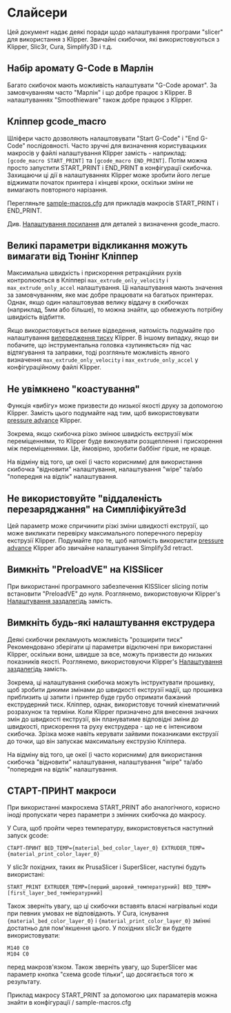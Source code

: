 # Слайсери

Цей документ надає деякі поради щодо налаштування програми "slicer" для використання з Klipper. Звичайні скибочки, які використовуються з Klipper, Slic3r, Cura, Simplify3D і т.д.

## Набір аромату G-Code в Марлін

Багато скибочок мають можливість налаштувати "G-Code аромат". За замовчуванням часто "Марлін" і що добре працює з Klipper. В налаштуваннях "Smoothieware" також добре працює з Klipper.

## Кліппер gcode_macro

Шліфери часто дозволяють налаштовувати "Start G-Code" і "End G-Code" послідовності. Часто зручні для визначення користувацьких макросів у файлі налаштування Klipper замість - наприклад: `[gcode_macro START_PRINT]` та `[gcode_macro END_PRINT]`. Потім можна просто запустити START_PRINT і END_PRINT в конфігурації скибочка. Захищаючи ці дії в налаштуваннях Klipper може зробити його легше віджимати початок принтера і кінцеві кроки, оскільки зміни не вимагають повторного нарізання.

Перегляньте [sample-macros.cfg](../config/sample-macros.cfg) для прикладів макросів START_PRINT і END_PRINT.

Див. [Налаштування посилання](Config_Reference.md#gcode_macro) для деталей з визначення gcode_macro.

## Великі параметри відкликання можуть вимагати від Тюнінг Кліппер

Максимальна швидкість і прискорення ретракційних рухів контролюються в Кліппері `max_extrude_only_velocity` і `max_extrude_only_accel` налаштування. Ці налаштування мають значення за замовчуванням, яке має добре працювати на багатьох принтерах. Однак, якщо один налаштовував велику віддачу в скибочках (наприклад, 5мм або більше), то можна знайти, що обмежують потрібну швидкість відбиття.

Якщо використовується велике відведення, натомість подумайте про налаштування [випередження тиску](Pressure_Advance.md) Klipper. В іншому випадку, якщо ви побачите, що інструментальна головка «зупиняється» під час відтягування та заправки, тоді розгляньте можливість явного визначення `max_extrude_only_velocity` і `max_extrude_only_accel` у конфігураційному файлі Klipper.

## Не увімкнено "коастування"

Функція «вибігу» може призвести до низької якості друку за допомогою Klipper. Замість цього подумайте над тим, щоб використовувати [pressure advance](Pressure_Advance.md) Klipper.

Зокрема, якщо скибочка різко змінює швидкість екструзії між переміщеннями, то Klipper буде виконувати розщеплення і прискорення між переміщеннями. Це, ймовірно, зробити баббінг гірше, не краще.

На відміну від того, це океї (і часто корисними) для використання скибочка "відновити" налаштування, налаштування "wipe" та/або "попередня на відлік" налаштування.

## Не використовуйте "віддаленість перезаряджання" на Симпліфікуйте3d

Цей параметр може спричинити різкі зміни швидкості екструзії, що може викликати перевірку максимального поперечного перерізу екструзії Klipper. Подумайте про те, щоб натомість використати [pressure advance](Pressure_Advance.md) Klipper або звичайне налаштування Simplify3d retract.

## Вимкніть "PreloadVE" на KISSlicer

При використанні програмного забезпечення KISSlicer slicing потім встановити "PreloadVE" до нуля. Розглянемо, використовуючи Klipper's [Налаштування заздалегідь](Pressure_Advance.md) замість.

## Вимкніть будь-які налаштування екструдера

Деякі скибочки рекламують можливість "розширити тиск" Рекомендовано зберігати ці параметри відключені при використанні Klipper, оскільки вони, швидше за все, можуть призвести до низьких показників якості. Розглянемо, використовуючи Klipper's [Налаштування заздалегідь](Pressure_Advance.md) замість.

Зокрема, ці налаштування скибочка можуть інструктувати прошивку, щоб зробити дикими змінами до швидкості екструзії надії, що прошивка приблизить ці запити і принтер буде грубо отримати бажаний екструдерний тиск. Кліппер, однак, використовує точний кінематичний розрахунок та терміни. Коли Klipper призначено для внесення значних змін до швидкості екструзії, він плануватиме відповідні зміни до швидкості, прискорення та руху екструдера - що не є інтенсивом скибочка. Зрізка може навіть керувати зайвими показниками екструзії до точки, що він запускає максимальну екструзію Кліппера.

На відміну від того, це океї (і часто корисними) для використання скибочка "відновити" налаштування, налаштування "wipe" та/або "попередня на відлік" налаштування.

## СТАРТ-ПРИНТ макроси

При використанні макросхема START_PRINT або аналогічного, корисно іноді пропускати через параметри з змінних скибочка до макросу.

У Cura, щоб пройти через температуру, використовується наступний запуск gcode:

```
СТАРТ-ПРИНТ BED_TEMP={material_bed_color_layer_0} EXTRUDER_TEMP={material_print_color_layer_0}
```

У slic3r похідних, таких як PrusaSlicer і SuperSlicer, наступні будуть використані:

```
START_PRINT EXTRUDER_TEMP=[перший_шаровий_температурний] BED_TEMP=[first_layer_bed_температурний]
```

Також зверніть увагу, що ці скибочки вставять власні нагрівальні коди при певних умовах не відповідають. У Cura, існування `{material_bed_color_layer_0}` і `{material_print_color_layer_0}` змінні достатньо для пом'якшення цього. У похідних slic3r ви будете використовувати:

```
М140 С0
М104 С0
```

перед макрозв'язком. Також зверніть увагу, що SuperSlicer має параметр кнопка "схема gcode тільки", що досягається того ж результату.

Приклад макросу START_PRINT за допомогою цих параматерів можна знайти в конфігурації / sample-macros.cfg

